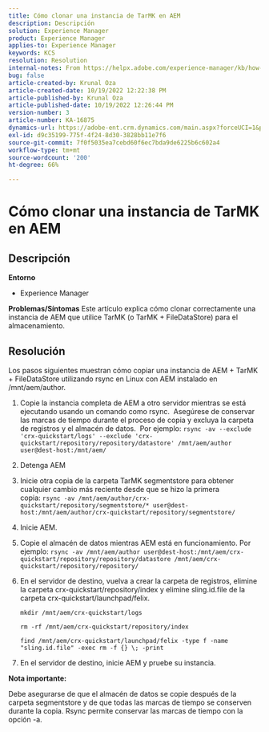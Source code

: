 ```yaml
---
title: Cómo clonar una instancia de TarMK en AEM
description: Descripción
solution: Experience Manager
product: Experience Manager
applies-to: Experience Manager
keywords: KCS
resolution: Resolution
internal-notes: From https://helpx.adobe.com/experience-manager/kb/how-to-clone-an-AEM-TarMK-instance-AEM.html
bug: false
article-created-by: Krunal Oza
article-created-date: 10/19/2022 12:22:38 PM
article-published-by: Krunal Oza
article-published-date: 10/19/2022 12:26:44 PM
version-number: 3
article-number: KA-16875
dynamics-url: https://adobe-ent.crm.dynamics.com/main.aspx?forceUCI=1&pagetype=entityrecord&etn=knowledgearticle&id=708341b2-a84f-ed11-bba2-00224808679b
exl-id: d9c35199-775f-4f24-8d30-3828bb11e7f6
source-git-commit: 7f0f5035ea7cebd60f6ec7bda9de6225b6c602a4
workflow-type: tm+mt
source-wordcount: '200'
ht-degree: 66%

---
```


# Cómo clonar una instancia de TarMK en AEM

## Descripción

<b>Entorno</b>
- Experience Manager



<b>Problemas/Síntomas</b>
Este artículo explica cómo clonar correctamente una instancia de AEM que utilice TarMK (o TarMK + FileDataStore) para el almacenamiento.


## Resolución


Los pasos siguientes muestran cómo copiar una instancia de AEM + TarMK + FileDataStore utilizando rsync en Linux con AEM instalado en /mnt/aem/author.

1. Copie la instancia completa de AEM a otro servidor mientras se está ejecutando usando un comando como rsync.  Asegúrese de conservar las marcas de tiempo durante el proceso de copia y excluya la carpeta de registros y el almacén de datos.  Por ejemplo: `rsync -av --exclude 'crx-quickstart/logs' --exclude 'crx-quickstart/repository/repository/datastore' /mnt/aem/author user@dest-host:/mnt/aem/`
2. Detenga AEM
3. Inicie otra copia de la carpeta TarMK segmentstore para obtener cualquier cambio más reciente desde que se hizo la primera copia: `rsync -av /mnt/aem/author/crx-quickstart/repository/segmentstore/* user@dest-host:/mnt/aem/author/crx-quickstart/repository/segmentstore/`
4. Inicie AEM.
5. Copie el almacén de datos mientras AEM está en funcionamiento. Por ejemplo: `rsync -av /mnt/aem/author user@dest-host:/mnt/aem/crx-quickstart/repository/repository/datastore /mnt/aem/crx-quickstart/repository/repository/`
6. En el servidor de destino, vuelva a crear la carpeta de registros, elimine la carpeta crx-quickstart/repository/index y elimine sling.id.file de la carpeta crx-quickstart/launchpad/felix.

   `mkdir /mnt/aem/crx-quickstart/logs`

   `rm -rf /mnt/aem/crx-quickstart/repository/index`

   `find /mnt/aem/crx-quickstart/launchpad/felix -type f -name "sling.id.file" -exec rm -f {} \; -print`
7. En el servidor de destino, inicie AEM y pruebe su instancia.


<b>Nota importante:</b>

Debe asegurarse de que el almacén de datos se copie después de la carpeta segmentstore y de que todas las marcas de tiempo se conserven durante la copia. Rsync permite conservar las marcas de tiempo con la opción -a.
